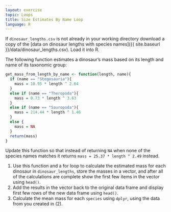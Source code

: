 ```yaml
---
layout: exercise
topic: Loops
title: Size Estimates By Name Loop
language: R
---
```


If `dinosaur_lengths.csv` is not already in your working directory download a copy of the [data on dinosaur lengths with species names]({{ site.baseurl }}/data/dinosaur_lengths.csv). Load it into R.

The following function estimates a dinosaur’s mass based on its length and name of its taxonomic group:

```r
get_mass_from_length_by_name <- function(length, name){
  if (name == "Stegosauria"){
    mass = 10.95 * length ^ 2.64
  }
  else if (name == "Theropoda"){
    mass = 0.73 * length ^ 3.63
  }
  else if (name == "Sauropoda"){
    mass = 214.44 * length ^ 1.46
  }
  else {
    mass = NA
  }
  return(mass)
}
```

Update this function so that instead of returning `NA` when none of the species names matches it returns `mass = 25.37 * length ^ 2.49` instead.

1. Use this function and a for loop to calculate the estimated mass for each dinosaur in `dinosaur_lengths`, store the masses in a vector, and after all of the calculations are complete show the first few items in the vector using `head()`.
2. Add the results in the vector back to the original data frame and display first few rows of the new data frame using `head()`.
3. Calculate the mean mass for each `species` using `dplyr`, using the data from you created in (2).
